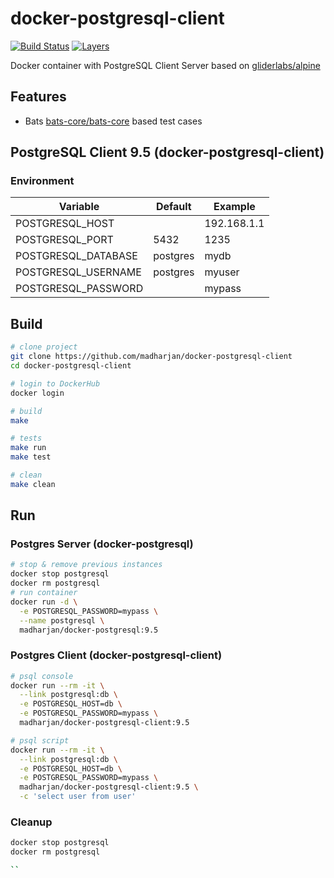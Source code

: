 # docker-postgresql-client

[![Build Status](https://travis-ci.com/madharjan/docker-postgresql-client.svg?branch=master)](https://travis-ci.com/madharjan/docker-postgresql-client)
[![Layers](https://images.microbadger.com/badges/image/madharjan/docker-postgresql-client.svg)](http://microbadger.com/images/madharjan/docker-postgresql-client)

Docker container with PostgreSQL Client Server based on [gliderlabs/alpine](https://github.com/gliderlabs/docker-alpine/)

## Features

* Bats [bats-core/bats-core](https://github.com/bats-core/bats-core) based test cases

## PostgreSQL Client 9.5 (docker-postgresql-client)

### Environment

| Variable             | Default      | Example        |
|----------------------|--------------|----------------|
| POSTGRESQL_HOST      |              | 192.168.1.1    |
| POSTGRESQL_PORT      | 5432         | 1235           |
| POSTGRESQL_DATABASE  | postgres     | mydb           |
| POSTGRESQL_USERNAME  | postgres     | myuser         |
| POSTGRESQL_PASSWORD  |              | mypass         |

## Build

```bash
# clone project
git clone https://github.com/madharjan/docker-postgresql-client
cd docker-postgresql-client

# login to DockerHub
docker login

# build
make

# tests
make run
make test

# clean
make clean
```

## Run

### Postgres Server (docker-postgresql)

```bash
# stop & remove previous instances
docker stop postgresql
docker rm postgresql
# run container
docker run -d \
  -e POSTGRESQL_PASSWORD=mypass \
  --name postgresql \
  madharjan/docker-postgresql:9.5
```

### Postgres Client (docker-postgresql-client)

```bash
# psql console
docker run --rm -it \
  --link postgresql:db \
  -e POSTGRESQL_HOST=db \
  -e POSTGRESQL_PASSWORD=mypass \
  madharjan/docker-postgresql-client:9.5

# psql script
docker run --rm -it \
  --link postgresql:db \
  -e POSTGRESQL_HOST=db \
  -e POSTGRESQL_PASSWORD=mypass \
  madharjan/docker-postgresql-client:9.5 \
  -c 'select user from user'
```

### Cleanup

```bash
docker stop postgresql
docker rm postgresql

``

